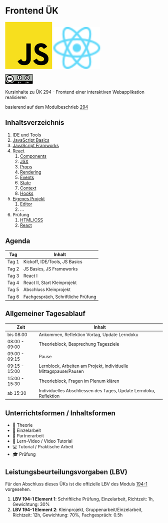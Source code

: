 # Frontend ÜK

<img src=".media/js.svg" alt="JavaScript" width="150"/> <img src=".media/react.svg" alt="React" width="150"/>

<a href="https://creativecommons.org/licenses/by-sa/4.0/legalcode" target="_blank"><img src=".media/cc-license-logo.png"></a>

Kursinhalte zu ÜK 294 - Frontend einer interaktiven Webapplikation realisieren

basierend auf dem Modulbeschrieb [294](https://www.modulbaukasten.ch/module/294/1/de-DE?title=Frontend-einer-interaktiven-Webapplikation-realisieren)

## Inhaltsverzeichnis

1. [IDE und Tools](content/...)
2. [JavaScript Basics](content/...)
3. [JavaScript Framworks](content/...)
4. [React](content/4_react/README.md)
    1. [Components](content/4_react/1_components.md)
    1. [JSX](content/4_react/2_jsx.md)
    1. [Props](content/4_react/3_props.md)
    1. [Rendering](content/4_react/4_rendering.md)
    1. [Events](content/4_react/5_events.md)
    1. [State](content/4_react/6_state.md)
    1. [Context](content/4_react/7_context.md)
    1. [Hooks](content/4_react/8_hooks.md)
5. [Eigenes Projekt](content/...)
    1. [Editor](content/...)
    2. ...
6. Prüfung
    1. [HTML/CSS](content/...)
    2. [React](content/...)

## Agenda

| Tag   | Inhalt                             |
|-------|------------------------------------|
| Tag 1 | Kickoff, IDE/Tools, JS Basics      |
| Tag 2 | JS Basics, JS Frameworks           |
| Tag 3 | React I                            |
| Tag 4 | React II, Start Kleinprojekt       |
| Tag 5 | Abschluss Kleinprojekt             |
| Tag 6 | Fachgespräch, Schriftliche Prüfung |

## Allgemeiner Tagesablauf

| Zeit          | Inhalt                                                            |
|---------------|-------------------------------------------------------------------|
| bis 08:00     | Ankommen, Reflektion Vortag, Update Lerndoku                      |
| 08:00 - 09:00 | Theorieblock, Besprechung Tagesziele                              |
| 09:00 - 09:15 | Pause                                                             |
| 09:15 - 15:00 | Lernblock, Arbeiten am Projekt, individuelle Mittagspause/Pausen  |
| 15:00 - 15:30 | Theorieblock, Fragen im Plenum klären                             |
| ab 15:30      | Individuelles Abschliessen des Tages, Update Lerndoku, Reflektion |

## Unterrichtsformen / Inhaltsformen

* :green_book: Theorie
* :bust_in_silhouette: Einzelarbeit
* :busts_in_silhouette: Partnerarbeit
* :movie_camera: Lern-Video / Video Tutorial
* :computer: Tutorial / Praktische Arbeit
* :mortar_board: Prüfung

## Leistungsbeurteilungsvorgaben (LBV)

Für den Abschluss dieses ÜKs ist die offizielle LBV des Moduls [194-1](https://www.modulbaukasten.ch/module/294/1/de-DE?title=Frontend-einer-interaktiven-Webapplikation-realisieren&lbv=0) vorgesehen.

1. **LBV 194-1 Element 1**: Schriftliche Prüfung, Einzelarbeit, Richtzeit: 1h, Gewichtung: 30%
1. **LBV 194-1 Element 2**: Kleinprojekt, Gruppenarbeit/Einzelarbeit, Richtzeit: 12h, Gewichtung: 70%, Fachgespräch: 0.5h
